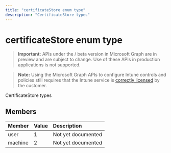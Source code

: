 ---title: "certificateStore enum type"description: "CertificateStore types"---# certificateStore enum type

> **Important:** APIs under the / beta version in Microsoft Graph are in preview and are subject to change. Use of these APIs in production applications is not supported.

> **Note:** Using the Microsoft Graph APIs to configure Intune controls and policies still requires that the Intune service is [correctly licensed](https://go.microsoft.com/fwlink/?linkid=839381) by the customer.

CertificateStore types
## Members
|Member|Value|Description|
|:---|:---|:---|
|user|1|Not yet documented|
|machine|2|Not yet documented|





